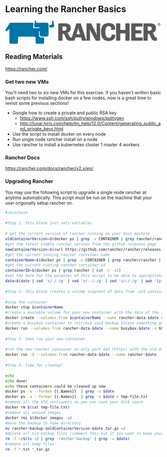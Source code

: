 # Learning the Rancher Basics

<img src="images/rancher-logo-horiz-color.png" width="500" height="75" align="center" />

## Reading Materials
https://rancher.com/

### Get two new VMs
You'll need two to six new VMs for this exercise. If you haven't written basic bash scripts for installing docker on a few nodes, now is a great time to revisit some previous sections!

* Google how to create a private and public RSA key
  * https://www.ssh.com/ssh/putty/windows/puttygen
  * http://lunar.lyris.com/help/lm_help/12.0/Content/generating_public_and_private_keys.html
* Use the script to install docker on every node
* Run single node rancher install on a node
* Use rancher to install a kubernetes cluster 1 master 4 workers

### Rancher Docs
https://rancher.com/docs/rancher/v2.x/en/

### Upgrading Rancher
You may use the following script to upgrade a single node rancher at anytime automatically. This script must be run on the machine that your user origonally setup rancher on.
```bash
#/bin/bash

#Step 1: this block just sets variables

# get the current version of rancher running on your host machine
oldContainerVersion=$(docker ps | grep -v CONTAINER | grep rancher/rancher | cut -c -42 | cut -c 37-)
#get the latest stable rancher version from the github releases page
newContainerVersion=$(curl https://github.com/rancher/rancher/releases | grep /rancher/rancher/releases/tag | grep -v Please | sed 's/<a href="\/rancher\/rancher\/releases\/tag\///g' | sed 's/".*//g' | grep -v rc | grep -v alpha | grep -v beta | head -n 1 | sed 's/ //g')
#get the current running rancher container name
containerName=$(docker ps | grep -v CONTAINER | grep rancher/rancher | cut -c 128-)
#get the current running rancher container id
containerID=$(docker ps | grep rancher | cut -c -12)
#set the date for the purposes of this script to be able to appropriately label everything and delete old backups
date=$(date | sed 's/ /-/g' | sed 's/--/-/g' | sed 's/:/-/g' | awk '{print tolower($0)}')

#Step 2: this block creates a volume snapshot of data from  old container to new

#stop the container
docker stop $containerName
#create a moutable volume for your new container with the data of the stopped container
docker create --volumes-from $containerName --name rancher-data-$date rancher/rancher:$oldContainerVersion
#create a busybox container to retrieve said backup incase something goes wrong during upgrade
docker run --volumes-from rancher-data-$date --name busybox-$date -v $PWD:/backup busybox tar zcvf /backup/rancher-backup-$oldContainerVersion-$date.tar.gz /var/lib/rancher

#Step 3: then run your new container

#run the new rancher container on only port 443 (https) with the old data being mounted in
docker run -d --volumes-from rancher-data-$date --name rancher-$date   --restart=unless-stopped   -p 443:443     rancher/rancher:$newContainerVersion

#Step 4: time for cleanup!

echo
echo done!
echo these containers could be cleaned up now
docker ps -a --format {{.Names}}  | grep -v $date
docker ps -a --format {{.Names}}  | grep -v $date > tmp-file.txt
#remove all the old contianers so you can save your disk space
docker rm $(cat tmp-file.txt)
#remove all unused images
docker rmi $(docker images -q)
#move the backup to home directory
mv rancher-backup-$oldContainerVersion-$date.tar.gz ~/
#delete all old backup files (comment this out if you want to keep your backups)
rm -f ~/$(ls ~/ | grep 'rancher-backup' | grep -v $date)
#remove all temp files
rm -f *.txt *.tar.gz
```
